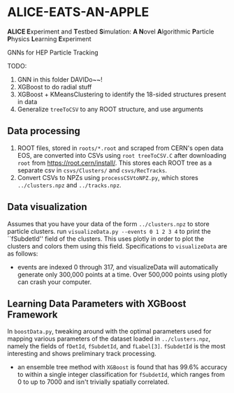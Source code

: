 # ALICE-EATS-AN-APPLE
**ALICE E**xperiment and **T**estbed **S**imulation: **A N**ovel **A**lgorithmic **P**article **P**hysics **L**earning **E**xperiment

GNNs for HEP Particle Tracking


TODO:
1. GNN in this folder DAVIDo~~!
1. XGBoost to do radial stuff
1. XGBoost + KMeansClustering to identify the 18-sided structures present in data
1. Generalize `treeToCSV` to any ROOT structure, and use arguments

## Data processing
1. ROOT files, stored in `roots/*.root` and scraped from CERN's open data EOS, are converted into CSVs using `root treeToCSV.C` after downloading `root` from https://root.cern/install/. This stores each ROOT tree as a separate csv in `csvs/Clusters/` and `csvs/RecTracks`. 
1. Convert CSVs to NPZs using `processCSVtoNPZ.py`, which stores `../clusters.npz` and `../tracks.npz`. 

## Data visualization
Assumes that you have your data of the form `../clusters.npz` to store particle clusters.
run `visualizeData.py --events 0 1 2 3 4` to print the ``fSubdetId'' field of the clusters. This uses plotly in order to plot the clusters and colors them using this field.
Specifications to `visualizeData` are as follows:
- events are indexed 0 through 317, and visualizeData will automatically generate only 300,000 points at a time. Over 500,000 points using plotly can crash your computer. 

## Learning Data Parameters with XGBoost Framework
In `boostData.py`, tweaking around with the optimal parameters used for mapping various parameters of the dataset loaded in `../clusters.npz`, namely the fields of `fDetId`, `fSubdetId`, and `fLabel[3]`. `fSubdetId` is the most interesting and shows preliminary track processing. 
- an ensemble tree method with `XGBoost` is found that has 99.6% accuracy to within a single integer classification for `fSubdetId`, which ranges from 0 to up to 7000 and isn't trivially spatially correlated. 